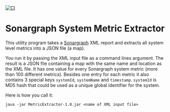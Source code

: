[![CI](https://github.com/sonargraph/metric-extractor/actions/workflows/build.yml/badge.svg)](https://github.com/sonargraph/metric-extractor/actions/workflows/build.yml)
# Sonargraph System Metric Extractor

This utility program takes a [Sonargraph](https://www.hello2morrow.com/products/sonargraph) XML report and extracts all
system level metrics into a JSON file (a map).

You run it by passing the XML input file as a command lines argument. The result
is a JSON file containing a map with the same name and location as the XML file. It has
one value for every Sonargraph system metric (more than 100 different metrics). Besides
one entry for each metric it also contains 3 special keys `systemId`, `systemName` and
`timestamp`. `systemId` is MD5 hash that could be used as
a unique global identifier for the system.

Here is how you call it:
```
java -jar MetricExtractor-1.0.jar <name of XML input file>
```